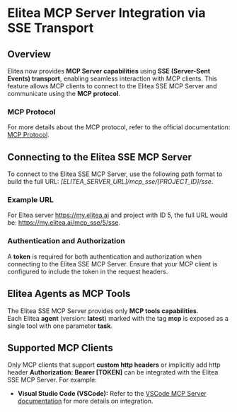 # Elitea MCP Server Integration via SSE Transport

## Overview

Elitea now provides **MCP Server capabilities** using **SSE (Server-Sent Events) transport**, enabling seamless interaction with MCP clients. This feature allows MCP clients to connect to the Elitea SSE MCP Server and communicate using the **MCP protocol**.

### MCP Protocol

For more details about the MCP protocol, refer to the official documentation: [MCP Protocol](https://modelcontextprotocol.io/).

## Connecting to the Elitea SSE MCP Server

To connect to the Elitea SSE MCP Server, use the following path format to build the full URL: _[ELITEA_SERVER_URL]/mcp_sse/[PROJECT_ID]/sse_.

### Example URL

For Eltea server https://my.elitea.ai and project with ID 5, the full URL would be: https://my.elitea.ai/mcp_sse/5/sse.

### Authentication and Authorization

A **token** is required for both authentication and authorization when connecting to the Elitea SSE MCP Server. Ensure that your MCP client is configured to include the token in the request headers.

## Elitea Agents as MCP Tools

The Elitea SSE MCP Server provides only **MCP tools capabilities**.  
Each Elitea **agent** (version: **latest**) marked with the tag **mcp** is exposed as a single tool with one parameter **task**.

## Supported MCP Clients

Only MCP clients that support **custom http headers** or implicitly add http header **Authorization: Bearer [TOKEN]** can be integrated with the Elitea SSE MCP Server. For example:

- **Visual Studio Code (VSCode):** Refer to the [VSCode MCP Server documentation](https://code.visualstudio.com/docs/copilot/chat/mcp-servers) for more details on integration.